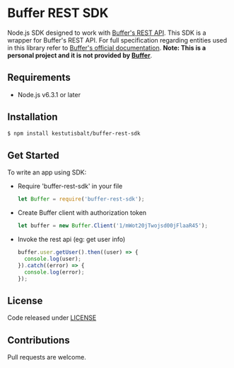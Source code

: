 # Buffer REST SDK

Node.js SDK designed to work with
[Buffer's REST API](https://buffer.com/developers/api). This SDK is a wrapper
for Buffer's REST API. For full specification regarding entities used in this
library refer to [Buffer's official
documentation](https://buffer.com/developers/api).
**Note: This is a personal project and it is not provided by
[Buffer](https://buffer.com)**.


## Requirements

- Node.js v6.3.1 or later


## Installation

```sh
$ npm install kestutisbalt/buffer-rest-sdk
```

## Get Started

To write an app using SDK:

  * Require 'buffer-rest-sdk' in your file

    ```js
    let Buffer = require('buffer-rest-sdk');
    ```

  * Create Buffer client with authorization token

    ```js
    let buffer = new Buffer.Client('1/mWot20jTwojsd00jFlaaR45');
    ```

  * Invoke the rest api (eg: get user info)

    ```js
    buffer.user.getUser().then((user) => {
      console.log(user);
    }).catch((error) => {
      console.log(error);
    });
    ```


## License

Code released under [LICENSE](LICENSE)


## Contributions

Pull requests are welcome.
